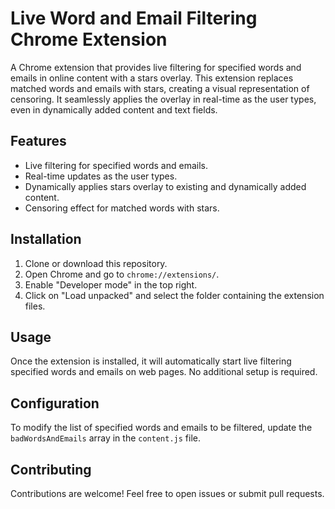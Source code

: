 # Live Word and Email Filtering Chrome Extension

A Chrome extension that provides live filtering for specified words and emails in online content with a stars overlay. This extension replaces matched words and emails with stars, creating a visual representation of censoring. It seamlessly applies the overlay in real-time as the user types, even in dynamically added content and text fields.

## Features

- Live filtering for specified words and emails.
- Real-time updates as the user types.
- Dynamically applies stars overlay to existing and dynamically added content.
- Censoring effect for matched words with stars.

## Installation

1. Clone or download this repository.
2. Open Chrome and go to `chrome://extensions/`.
3. Enable "Developer mode" in the top right.
4. Click on "Load unpacked" and select the folder containing the extension files.

## Usage

Once the extension is installed, it will automatically start live filtering specified words and emails on web pages. No additional setup is required.

## Configuration

To modify the list of specified words and emails to be filtered, update the `badWordsAndEmails` array in the `content.js` file.

## Contributing

Contributions are welcome! Feel free to open issues or submit pull requests.


